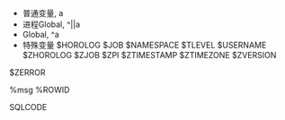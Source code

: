-	普通变量, a
-	进程Global, ^||a
-	Global, ^a
-	特殊变量
$HOROLOG
$JOB
$NAMESPACE
$TLEVEL
$USERNAME
$ZHOROLOG
$ZJOB
$ZPI
$ZTIMESTAMP
$ZTIMEZONE
$ZVERSION

$ZERROR

%msg
%ROWID

SQLCODE